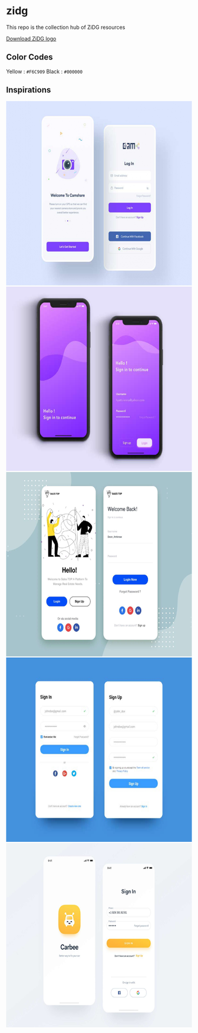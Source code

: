 # zidg

This repo is the collection hub of ZiDG resources

[Download ZiDG logo](https://github.com/Ziqx/zidg/blob/main/zidg.png)

## Color Codes
Yellow : `#F6C909`
Black : `#000000`

## Inspirations
<img src="https://github.com/Ziqx/zidg/blob/main/inspirations/insp1.jpg"  height="500">
<img src="https://github.com/Ziqx/zidg/blob/main/inspirations/insp2.jpg"  height="500">
<img src="https://github.com/Ziqx/zidg/blob/main/inspirations/insp3.jpg"  height="500">
<img src="https://github.com/Ziqx/zidg/blob/main/inspirations/insp4.jpg"  height="500">
<img src="https://github.com/Ziqx/zidg/blob/main/inspirations/insp5.jpg"  height="500">


